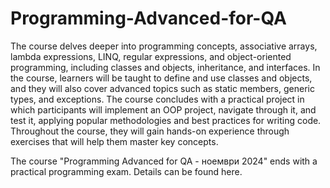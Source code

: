 # Programming-Advanced-for-QA

The course delves deeper into programming concepts, associative arrays, lambda expressions, LINQ, regular expressions, and object-oriented programming, including classes and objects, inheritance, and interfaces. In the course, learners will be taught to define and use classes and objects, and they will also cover advanced topics such as static members, generic types, and exceptions. The course concludes with a practical project in which participants will implement an OOP project, navigate through it, and test it, applying popular methodologies and best practices for writing code. Throughout the course, they will gain hands-on experience through exercises that will help them master key concepts.

The course "Programming Advanced for QA - ноември 2024" ends with a practical programming exam. Details can be found here.
